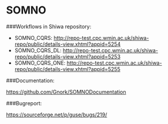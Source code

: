 SOMNO
=====

###Workflows in Shiwa repository:

* SOMNO_CQRS: http://repo-test.cpc.wmin.ac.uk/shiwa-repo/public/details-view.xhtml?appid=5254
* SOMNO_CQRS_DL: http://repo-test.cpc.wmin.ac.uk/shiwa-repo/public/details-view.xhtml?appid=5253
* SOMNO_CQRS_ONE: http://repo-test.cpc.wmin.ac.uk/shiwa-repo/public/details-view.xhtml?appid=5255


###Documentation:

https://github.com/Gnork/SOMNODocumentation


###Bugreport:

https://sourceforge.net/p/guse/bugs/219/
